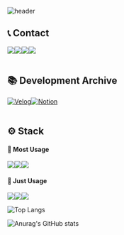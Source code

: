 ![header](https://capsule-render.vercel.app/api?type=rounded&color=timeGradient&text=Developer%20Shin%20Jihan.&animation=twinkling&fontSize=40&fontAlignY=50&fontAlign=50&height=130&theme=dark)


## 📞 Contact
<div style="display:flex; flex-direction:row;">
    <a href="mailto:deliciousqoo@naver.com"><img src="https://img.shields.io/badge/Naver-03C75A?style=flat-square&logo=Naver&logoColor=white"></a>
    <a href="mailto:a72944059@gmail.com"><img src="https://img.shields.io/badge/Gmail-EA4335?style=flat-square&logo=Gmail&logoColor=white"></a>
    <a href="https://open.kakao.com/o/sVSM2yog"><img src="https://img.shields.io/badge/KakaoTalk-FFCD00?style=flat-square&logoColor=black&logo=KakaoTalk"></a>
    <a href="https://www.instagram.com/sjh.log"><img src="https://img.shields.io/badge/Instagram-E4405F?style=flat-square&logo=Instagram&logoColor=white"></a>
</div></br>

## 📚 Development Archive

<div style="display:flex; flex-direction:row;">
  <a href="https://velog.io/@deliciousqoo" target="_blank"><img alt="Velog" src ="https://img.shields.io/badge/Blog-20C997.svg?&style=flat-square&logo=Velog&logoColor=white"/></a> 
  <a href="https://deliciousqoo.notion.site/e7bfff93d68c480c8a07a61f09896488?v=b7aa1b264e8c46528070b94c0b4d07fa&pvs=4" target="_blank"><img alt="Notion" src ="https://img.shields.io/badge/Coding Study-000000.svg?&style=flat-square&logo=Notion&logoColor=white"/></a>
</div></br>

## ⚙ Stack
#### 📌 Most Usage
<div style="display:flex; flex-direction:row;">
  <img src ="https://img.shields.io/badge/C%23-512BD4.svg?&style=flat-square&logo=C%23&logoColor=white"/>
  <img src ="https://img.shields.io/badge/C++-00599C.svg?&style=flat-square&logo=cplusplus&logoColor=white"/>
  <img src ="https://img.shields.io/badge/Unity-000000.svg?&style=flat-square&logo=unity&logoColor=white"/>
</div>

#### 📌 Just Usage
<div style="display:flex; flex-direction:row;">
  <img src ="https://img.shields.io/badge/Anroid Studio-3DDC84.svg?&style=flat-square&logo=androidstudio&logoColor=white"/>
  <img src ="https://img.shields.io/badge/AWS-232F3E.svg?&style=flat-square&logo=amazonaws&logoColor=white"/>
  <img src ="https://img.shields.io/badge/Firebase-FFCA28.svg?&style=flat-square&logo=firebase&logoColor=white"/>
</div>


![Top Langs](https://github-readme-stats.vercel.app/api/top-langs/?username=deliciousqoo&layout=compact)

![Anurag's GitHub stats](https://github-readme-stats.vercel.app/api?username=deliciousqoo&show_icons=true&theme=dark)


